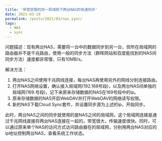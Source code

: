 ```yaml
---
title: '带宽受限的同一局域网下两台NAS的快速同步'
date: 2021-03-10
permalink: /posts/2021/03/nas_sync/
tags:
  - NAS
  - sync
---
```


问题描述：现有两台NAS，需要将一台中的数据同步到另一台，但所在局域网的路由器并不是千兆路由，使用一般的同步方法（群晖网站和百度能找到的NAS间同步方法）速度都非常慢，只有10MB/s。

解决方法：

1. 两台NAS之间使用千兆网线连接，每台NAS再使用另外的网线分别连接路由。
2. 打开NAS网络设置，确认接入局域网(192.168号段)，以及两台NAS间单独的局域网(169.号段)，记下来原来存储数据的NAS在169号段中的ip。
3. 原来存储数据的NAS开启WebDAV并打开WebDAV的网络读写权限。
4. 新的NAS下载Cloud Sync套件，并设置同步源为上述的ip，开始同步。

此时，两台NAS之间的同步就使用的是NAS之间的局域网，这个局域网连接是通过千兆网线直接将两台NAS连接在一起的，带宽很大，传输速度很快。同时，可以通过原来单个NAS的访问方式访问路由器在的局域网，分别用两台NAS对应的ip地址控制两台NAS，查看系统工作状态。